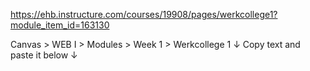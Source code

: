 https://ehb.instructure.com/courses/19908/pages/werkcollege1?module_item_id=163130

Canvas > WEB I > Modules > Week 1 > Werkcollege 1
       ↓ Copy text and paste it below ↓